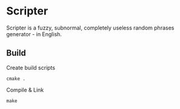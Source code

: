 # Scripter

Scripter is a fuzzy, subnormal, completely useless random phrases generator - in English.


## Build

Create build scripts

    cmake .

Compile & Link

    make

   
